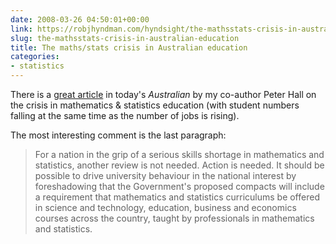 ```yaml
---
date: 2008-03-26 04:50:01+00:00
link: https://robjhyndman.com/hyndsight/the-mathsstats-crisis-in-australian-education/
slug: the-mathsstats-crisis-in-australian-education
title: The maths/stats crisis in Australian education
categories:
- statistics
---
```


There is a [great article](http://www.theaustralian.com.au/higher-education/opinion/time-is-counting-against-us/story-e6frgclo-1111115884598) in today's _Australian_ by my co-author Peter Hall on the crisis in mathematics & statistics education (with student numbers falling at the same time as the number of jobs is rising).

The most interesting comment is the last paragraph:


>For a nation in the grip of a serious skills shortage in mathematics and statistics, another review is not needed. Action is needed. It should be possible to drive university behaviour in the national interest by foreshadowing that the Government's proposed compacts will include a requirement that mathematics and statistics curriculums be offered in science and technology, education, business and economics courses across the country, taught by professionals in mathematics and statistics.
